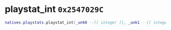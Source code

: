 # playstat_int `0x2547029C`

```lua
natives.playstats.playstat_int(_unk0 --[[ integer ]], _unk1 --[[ integer ]])
```